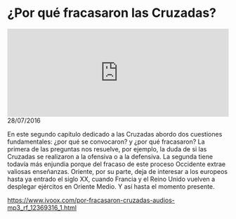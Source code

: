 # ¿Por qué fracasaron las Cruzadas?
<iframe id='audio_88903085' frameborder='0' allowfullscreen='' scrolling='no' height='200' style='width:100%;' src='https://www.ivoox.com/player_ej_12369316_6_1.html' loading='lazy'></iframe>28/07/2016

En este segundo capítulo dedicado a las Cruzadas abordo dos cuestiones fundamentales: ¿por qué se convocaron? y ¿por qué fracasaron? La primera de las preguntas nos resuelve, por ejemplo, la duda de si las Cruzadas se realizaron a la ofensiva o a la defensiva. La segunda tiene todavía más enjundia porque del fracaso de este proceso Occidente extrae valiosas enseñanzas. Oriente, por su parte, deja de interesar a los europeos hasta ya entrado el siglo XX, cuando Francia y el Reino Unido vuelven a desplegar ejércitos en Oriente Medio. Y así hasta el momento presente.

https://www.ivoox.com/por-fracasaron-cruzadas-audios-mp3_rf_12369316_1.html
